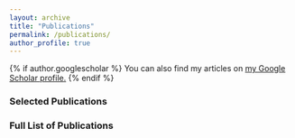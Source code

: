 ```yaml
---
layout: archive
title: "Publications"
permalink: /publications/
author_profile: true
---
```


{% if author.googlescholar %}
  You can also find my articles on <u><a href="{{author.googlescholar}}">my Google Scholar profile</a>.</u>
{% endif %}

<div class="col-md-8">
	<h3> Selected Publications </h3>
			<script src="https://bibbase.org/show?bib=https://dvij.github.io/academic/ref.bib&jsonp=1&theme=simple&filter=best:1&group0=best"></script>			
</div>

<div id="refFullPub">
		<h3> Full List of Publications </h3>
			<script src="https://bibbase.org/show?bib=https://dvij.github.io/academic/ref.bib&jsonp=1&theme=simple&folding=1"></script>			
</div> 


<!--
function toggleDiv(element){
 if(document.getElementById(element).style.display == 'none')
  document.getElementById(element).style.display = 'block';
 else
       document.getElementById(element).style.display = 'none';
}
-->

